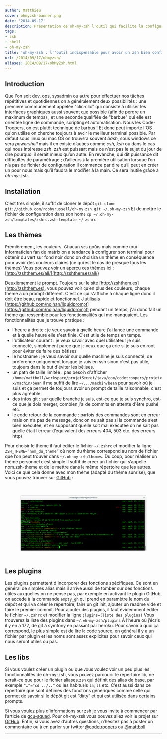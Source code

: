 ```yaml
---
author: Matthieu
cover: ohmyzsh-banner.png
date: '2014-09-17'
description: Présentation de oh-my-zsh l'outil qui facilite la configuration du shell zsh
tags:
- zsh
- shell
- oh-my-zsh
title: 'oh-my-zsh : l''outil indispensable pour avoir un zsh bien configuré.'
url: /2014/09/17/ohmyzsh/
aliases: 2014/09/17/ohMyZsh.html
---
```



## Introduction
Que l'on soit dev, ops, sysadmin ou autre pour effectuer nos tâches répétitives et quotidiennes on a généralement deux possibilités : une première communément appelée "clic-clic" qui consiste à utiliser les interfaces graphiques aussi souvent que possible (afin de perdre un maximum de temps) ; et une seconde qualifiée de "barbue" qui elle est orientée ligne de commande, scripting et automatisation.
Nous les Code-Troopers, on est plutôt technique de barbus ! Et donc peut importe l'OS qu'on utilise on cherche toujours à avoir le meilleur terminal possible.
Par défaut sous linux ou mac OS on trouvera souvent _bash_, sous windows ce sera _powershell_ mais il en existe d’autres comme _csh_, _ksh_ ou dans le cas qui nous intéresse _zsh_.
_zsh_ est puissant mais ce n’est pas le sujet du jour de dire pourquoi il serait mieux qu’un autre. En revanche, qui dit puissance dit difficultés de paramétrage ;
d’ailleurs à la première utilisation lorsque l’on n’a pas de fichier de configuration il commence par dire qu’il peut en créer un pour nous mais qu’il faudra le modifier à la main.
Ce sera inutile grâce à _oh-my-zsh_.



## Installation
C'est très simple, il suffit de cloner le dépôt
`git clone git://github.com/robbyrussell/oh-my-zsh.git ~/.oh-my-zsh`
Et de mettre le fichier de configuration dans son home
`cp ~/.oh-my-zsh/templates/zshrc.zsh-template ~/.zshrc`

## Les thèmes
Premièrement, les couleurs. Chacun ses goûts mais comme tout  informaticien fan de  matrix on a tendance à configurer son terminal pour obtenir du vert sur fond noir donc on choisira un thème en conséquence pour avoir des couleurs claires (ce qui est le cas de presque tous les thèmes) Vous pouvez voir un aperçu des thèmes ici : [http://zshthem.es/all/](http://zshthem.es/all/)

Deuxièmement le prompt. Toujours sur le site [http://zshthem.es](http://zshthem.es), vous pouvez voir qu’en plus des couleurs, chaque thème a un prompt différent. C'est ce qui s'affiche à chaque ligne donc il doit être beau, rapide et fonctionnel.
J'utilisais [https://github.com/nojhan/liquidprompt](https://github.com/nojhan/liquidprompt) pendant un temps, j'ai donc fait un thème qui ressemble pour les fonctionnalités qui me manquaient. Les fonctionnalités que je trouve pratique :

 - l'heure à droite : je veux savoir à quelle heure j'ai lancé une commande et à quelle heure elle s'est finie. C'est utile de temps en temps.
 - l'utilisateur courant : je veux savoir avec quel utilisateur je suis connecté, simplement parce que je veux que ça crie si je suis en root pour éviter de faire des bêtises
 - le hostname : je veux savoir sur quelle machine je suis connecté, de préférence uniquement lorsque je suis en ssh sinon c'est pas utile, toujours dans le but d'éviter les bêtises.
 - un path de taille limitée : pas besoin d'afficher `/home/mattboll/workspace/projetSecret/java/com/codetroopers/projetxx/machin/bean` il me suffit de lire `~/.../machin/bean` pour savoir où je suis et ça permet de toujours avoir un prompt de taille raisonnable, c'est plus agréable.
 - des infos git : sur quelle branche je suis, est-ce que je suis synchro, est-ce que je dois merger, combien j'ai de commits en attente d'être pushé etc.
 - le code retour de la commande : parfois des commandes sont en erreur mais on n’a pas de message, donc on ne sait pas si la commande s’est bien exécutée, et en supposant qu’elle soit mal exécutée on ne sait pas quelle était l’erreur (l’équivalent des erreurs 404, 503 etc. des erreurs http)

Pour choisir le thème il faut éditer le fichier `~/.zshrc` et modifier la ligne
`ZSH_THEME=”nom_du_theme”` où nom du thème correspond au nom de fichier que l’on peut trouver dans `~/.oh-my-zsh/themes`. Du coup, pour réaliser un thème personnel c’est simple il suffit de créer un fichier qui s’appelle nom.zsh-theme et de le mettre dans le même répertoire que les autres.
Voici ce que cela donne avec mon thème (adapté du thème sunrise), que vous pouvez trouver  sur [GitHub](https://raw.githubusercontent.com/mattboll/zshrc/master/mattboll.zsh-theme) :

<div style="text-align:center;margin:50px">
<a style="display: inline" href="/images/posts/2014-09-17-ohMyZsh/oh-my-zsh-theme.png" data-lightbox="image-0" title="Thème oh-my-zsh">
        <img class="medium" src="/images/posts/2014-09-17-ohMyZsh/oh-my-zsh-theme.png" alt="Thème oh-my-zsh"/>
</a>
</div>

## Les plugins
Les plugins permettent d'incorporer des fonctions spécifiques. Ce sont en général de simples alias mais il arrive aussi de tomber sur des fonctions utiles auxquelles on ne pense pas, par exemple en activant le plugin GitHub, on accède à la commande `empty_gh` qui prend en paramètre le nom du dépôt et qui va créer le répertoire, faire un git init, ajouter un readme vide et faire le premier commit.
Pour ajouter des plugins, il faut évidemment éditer le fichier `~/.zshrc` et modifier la ligne `plugins=(liste des plugins)`
Vous trouverez la liste des plugins dans `~/.oh-my-zsh/plugins` À l’heure où j’écris il y en a 172, de git à symfony en passant par heroku. Pour savoir à quoi ça correspond, le plus simple est de lire le code source, en général il y a un fichier par plugin et les noms sont assez explicites pour savoir ceux qui nous seront utiles ou pas.

## Les libs
Si vous voulez créer un plugin ou que vous voulez voir un peu plus les fonctionnalités de oh-my-zsh, vous pouvez parcourir le répertoire lib, ne serait-ce que pour le fichier aliases.zsh qui définit des alias de base, par exemple `“…”=”cd ../..”` ou les habituels `la`, `ll` etc. C’est aussi dans ce répertoire que sont définies des fonctions génériques comme celle qui permet de savoir si le dépôt git est “dirty” et qui est utilisée dans certains prompts.


Si vous voulez plus d’informations sur zsh je vous invite à commencer par l’article de [gcu-squad](http://wiki.gcu.info/doku.php?id=unix:zsh_le_z_shell). Pour oh-my-zsh vous pouvez allez voir le projet sur [GitHub](https://github.com/robbyrussell/oh-my-zsh). Enfin, si vous avez d’autres questions, n’hésitez pas à poster un commentaire ou à en parler sur twitter [@codetroopers](http://twitter.com/codetroopers) ou [@mattboll](http://twitter.com/mattboll)


----------

